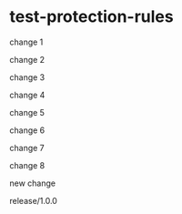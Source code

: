 # test-protection-rules

change 1

change 2

change 3

change 4

change 5

change 6

change 7

change 8

new change

release/1.0.0
